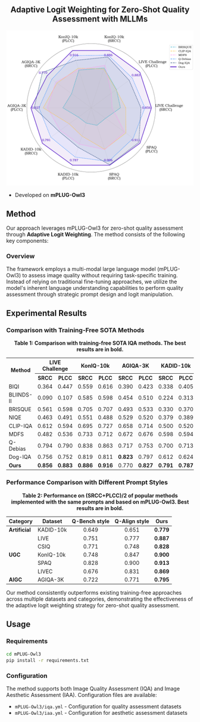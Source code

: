 <div align="center">

<h2>Adaptive Logit Weighting for Zero-Shot Quality Assessment with MLLMs</h2>

</div>

![pipline figure](mPLUG-Owl3/radar.png "Magic Gardens")

- Developed on **mPLUG-Owl3**

## Method

Our approach leverages mPLUG-Owl3 for zero-shot quality assessment through **Adaptive Logit Weighting**. The method consists of the following key components:

### Overview
The framework employs a multi-modal large language model (mPLUG-Owl3) to assess image quality without requiring task-specific training. Instead of relying on traditional fine-tuning approaches, we utilize the model's inherent language understanding capabilities to perform quality assessment through strategic prompt design and logit manipulation.

## Experimental Results

### Comparison with Training-Free SOTA Methods

<div align="center">

**Table 1: Comparison with training-free SOTA IQA methods. The best results are in bold.**

<table>
  <tr>
    <th rowspan="2">Method</th> <th colspan="2">LIVE Challenge</th> <th colspan="2">KonIQ-10k</th> <th colspan="2">AGIQA-3K</th> <th colspan="2">KADID-10k</th> <th colspan="2">SPAQ</th>
  </tr>
  <tr>
    <th>SRCC</th><th>PLCC</th> <th>SRCC</th><th>PLCC</th> <th>SRCC</th><th>PLCC</th> <th>SRCC</th><th>PLCC</th> <th>SRCC</th><th>PLCC</th>
  </tr>
  <tr>
    <td>BIQI</td>
    <td>0.364</td><td>0.447</td> <td>0.559</td><td>0.616</td> <td>0.390</td><td>0.423</td> <td>0.338</td><td>0.405</td> <td>0.591</td><td>0.549</td>
  </tr>
  <tr>
    <td>BLIINDS-II</td>
    <td>0.090</td><td>0.107</td> <td>0.585</td><td>0.598</td> <td>0.454</td><td>0.510</td> <td>0.224</td><td>0.313</td> <td>0.317</td><td>0.326</td>
  </tr>
  <tr>
    <td>BRISQUE</td>
    <td>0.561</td><td>0.598</td> <td>0.705</td><td>0.707</td> <td>0.493</td><td>0.533</td> <td>0.330</td><td>0.370</td> <td>0.484</td><td>0.481</td>
  </tr>
  <tr>
    <td>NIQE</td>
    <td>0.463</td><td>0.491</td> <td>0.551</td><td>0.488</td> <td>0.529</td><td>0.520</td> <td>0.379</td><td>0.389</td> <td>0.703</td><td>0.671</td>
  </tr>
  <tr>
    <td>CLIP-IQA</td>
    <td>0.612</td><td>0.594</td> <td>0.695</td><td>0.727</td> <td>0.658</td><td>0.714</td> <td>0.500</td><td>0.520</td> <td>0.738</td><td>0.735</td>
  </tr>
  <tr>
    <td>MDFS</td>
    <td>0.482</td><td>0.536</td> <td>0.733</td><td>0.712</td> <td>0.672</td><td>0.676</td> <td>0.598</td><td>0.594</td> <td>0.741</td><td>0.718</td>
  </tr>
  <tr>
    <td>Q-Debias</td>
    <td>0.794</td><td>0.790</td> <td>0.838</td><td>0.863</td> <td>0.717</td><td>0.753</td> <td>0.700</td><td>0.713</td> <td>0.867</td><td>0.826</td>
  </tr>
  <tr>
    <td>Dog-IQA</td>
    <td>0.756</td><td>0.752</td> <td>0.819</td><td>0.811</td> <td><b>0.823</b></td><td>0.797</td> <td>0.612</td><td>0.624</td> <td>0.902</td><td>0.897</td>
  </tr>
  <tr>
    <td><b>Ours</b></td>
    <td><b>0.856</b></td><td><b>0.883</b></td> <td><b>0.886</b></td><td><b>0.916</b></td> <td>0.770</td><td><b>0.827</b></td> <td><b>0.791</b></td><td><b>0.787</b></td> <td><b>0.906</b></td><td><b>0.911</b></td>
  </tr>
</table>

</div>

### Performance Comparison with Different Prompt Styles

<div align="center">

**Table 2: Performance on (SRCC+PLCC)/2 of popular methods implemented with the same prompts and based on mPLUG-Owl3. Best results are in bold.**

| Category | Dataset | Q-Bench style | Q-Align style | **Ours** |
|----------|---------|:-------------:|:-------------:|:--------:|
| **Artificial** | KADID-10k | 0.649 | 0.651 | **0.779** |
|  | LIVE | 0.751 | 0.777 | **0.887** |
|  | CSIQ | 0.771 | 0.748 | **0.828** |
| **UGC** | KonIQ-10k | 0.748 | 0.847 | **0.900** |
|  | SPAQ | 0.828 | 0.900 | **0.913** |
|  | LIVEC | 0.676 | 0.831 | **0.869** |
| **AIGC** | AGIQA-3K | 0.722 | 0.771 | **0.795** |

</div>

Our method consistently outperforms existing training-free approaches across multiple datasets and categories, demonstrating the effectiveness of the adaptive logit weighting strategy for zero-shot quality assessment.

## Usage

### Requirements
```bash
cd mPLUG-Owl3
pip install -r requirements.txt
```

### Configuration

The method supports both Image Quality Assessment (IQA) and Image Aesthetic Assessment (IAA). Configuration files are available:
- `mPLUG-Owl3/iqa.yml` - Configuration for quality assessment datasets
- `mPLUG-Owl3/iaa.yml` - Configuration for aesthetic assessment datasets

